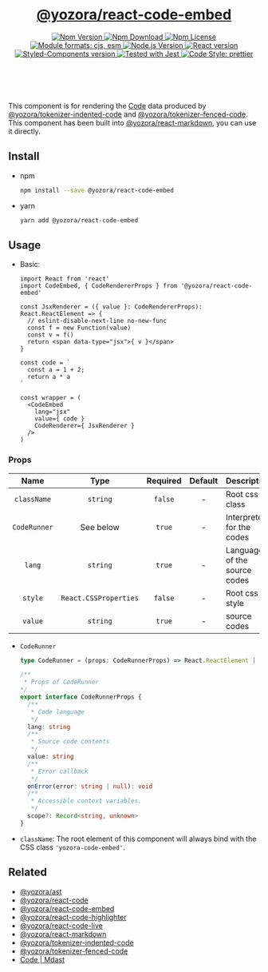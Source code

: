 <header>
  <h1 align="center">
    <a href="https://github.com/yozorajs/yozora-react/tree/main/packages/code-embed#readme">@yozora/react-code-embed</a>
  </h1>
  <div align="center">
    <a href="https://www.npmjs.com/package/@yozora/react-code-embed">
      <img
        alt="Npm Version"
        src="https://img.shields.io/npm/v/@yozora/react-code-embed.svg"
      />
    </a>
    <a href="https://www.npmjs.com/package/@yozora/react-code-embed">
      <img
        alt="Npm Download"
        src="https://img.shields.io/npm/dm/@yozora/react-code-embed.svg"
      />
    </a>
    <a href="https://www.npmjs.com/package/@yozora/react-code-embed">
      <img
        alt="Npm License"
        src="https://img.shields.io/npm/l/@yozora/react-code-embed.svg"
      />
    </a>
    <a href="#install">
      <img
        alt="Module formats: cjs, esm"
        src="https://img.shields.io/badge/module_formats-cjs%2C%20esm-green.svg"
      />
    </a>
    <a href="https://github.com/nodejs/node">
      <img
        alt="Node.js Version"
        src="https://img.shields.io/node/v/@yozora/react-code-embed"
      />
    </a>
    <a href="https://github.com/facebook/react">
      <img
        alt="React version"
        src="https://img.shields.io/npm/dependency-version/@yozora/react-code-embed/peer/react"
      />
    </a>
    <a href="https://github.com/styled-components/styled-components">
      <img
        alt="Styled-Components version"
        src="https://img.shields.io/npm/dependency-version/@yozora/react-code-embed/peer/styled-components"
      />
    </a>
    <a href="https://github.com/facebook/jest">
      <img
        alt="Tested with Jest"
        src="https://img.shields.io/badge/tested_with-jest-9c465e.svg"
      />
    </a>
    <a href="https://github.com/prettier/prettier">
      <img
        alt="Code Style: prettier"
        src="https://img.shields.io/badge/code_style-prettier-ff69b4.svg?style=flat-square"
      />
    </a>
  </div>
</header>
<br/>

This component is for rendering the [Code][@yozora/ast] data produced by
[@yozora/tokenizer-indented-code][] and [@yozora/tokenizer-fenced-code].\
This component has been built into [@yozora/react-markdown][], you can use it directly.

## Install

* npm

  ```bash
  npm install --save @yozora/react-code-embed
  ```

* yarn

  ```bash
  yarn add @yozora/react-code-embed
  ```

## Usage

* Basic:

  ```tsx
  import React from 'react'
  import CodeEmbed, { CodeRendererProps } from '@yozora/react-code-embed'

  const JsxRenderer = ({ value }: CodeRendererProps): React.ReactElement => {
    // eslint-disable-next-line no-new-func
    const f = new Function(value)
    const v = f()
    return <span data-type="jsx">{ v }</span>
  }

  const code = `
    const a = 1 + 2;
    return a * a
  `

  const wrapper = (
    <CodeEmbed
      lang="jsx"
      value={ code }
      CodeRenderer={ JsxRenderer }
    />
  )
  ```

### Props

Name          | Type                  | Required  | Default | Description
:------------:|:---------------------:|:---------:|:-------:|:-------------
`className`   | `string`              | `false`   | -       | Root css class
`CodeRunner`  | See below             | `true`    | -       | Interpreter for the codes
`lang`        | `string`              | `true`    | -       | Language of the source codes
`style`       | `React.CSSProperties` | `false`   | -       | Root css style
`value`       | `string`              | `true`    | -       | source codes

* `CodeRunner`

  ```typescript
  type CodeRunner = (props: CodeRunnerProps) => React.ReactElement | null

  /**
   * Props of CodeRunner
  */
  export interface CodeRunnerProps {
    /**
     * Code language
     */
    lang: string
    /**
     * Source code contents
     */
    value: string
    /**
     * Error callback
     */
    onError(error: string | null): void
    /**
     * Accessible context variables.
     */
    scope?: Record<string, unknown>
  }
  ```

* `className`: The root element of this component will always bind with the
  CSS class `'yozora-code-embed'`.


## Related

* [@yozora/ast][]
* [@yozora/react-code][]
* [@yozora/react-code-embed][]
* [@yozora/react-code-highlighter][]
* [@yozora/react-code-live][]
* [@yozora/react-markdown][]
* [@yozora/tokenizer-indented-code][]
* [@yozora/tokenizer-fenced-code][]
* [Code | Mdast][mdast]


[@yozora/ast]: https://www.npmjs.com/package/@yozora/ast#code
[@yozora/react-code]: https://www.npmjs.com/package/@yozora/react-code
[@yozora/react-code-embed]: https://www.npmjs.com/package/@yozora/react-code-embed
[@yozora/react-code-highlighter]: https://www.npmjs.com/package/@yozora/react-code-highlighter
[@yozora/react-code-live]: https://www.npmjs.com/package/@yozora/react-code-live
[@yozora/react-markdown]: https://www.npmjs.com/package/@yozora/react-markdown
[@yozora/tokenizer-indented-code]: https://www.npmjs.com/package/@yozora/tokenizer-indented-code
[@yozora/tokenizer-fenced-code]: https://www.npmjs.com/package/@yozora/tokenizer-fenced-code
[mdast]: https://github.com/syntax-tree/mdast#code